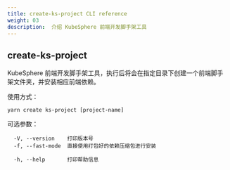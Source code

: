 ```yaml
---
title: create-ks-project CLI reference
weight: 03
description:  介绍 KubeSphere 前端开发脚手架工具
---
```


## create-ks-project

KubeSphere 前端开发脚手架工具，执行后将会在指定目录下创建一个前端脚手架文件夹，并安装相应前端依赖。

使用方式：

```text
yarn create ks-project [project-name]
```

可选参数：

```text
  -V, --version    打印版本号
  -f, --fast-mode  直接使用打包好的依赖压缩包进行安装

  -h, --help       打印帮助信息
```
